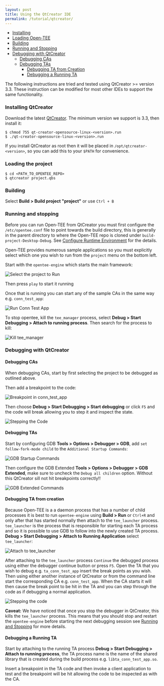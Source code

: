 ```yaml
---
layout: post
title: Using the QtCreator IDE
permalink: /tutorial/qtcreator/
---
```


- [Installing](#installing-qtcreator)
- [Loading Open-TEE](#loading-the-project)
- [Building](#building)
- [Running and Stopping](#running-and-stopping)
- [Debugging with QtCreator](#debugging-with-qtcreator)
    - [Debugging CAs](#debugging-cas)
    - [Debugging TAs](#debugging-tas)
        - [Debugging TA from Creation](#debugging-ta-from-creation)
        - [Debugging a Running TA](#debugging-a-running-ta)

The following instructions are tried and tested using QtCreator >= version 3.3. These instruction can be modified for most other IDEs to support the same functionality.

### Installing QtCreator

Download the latest [QtCreator](http://download.qt.io/official_releases/qtcreator/). The minimum version we support is 3.3, then install it:

    $ chmod 755 qt-creator-opensource-linux-<version>.run
    $ ./qt-creator-opensource-linux-<version>.run

If you install QtCreator as root then it will be placed in `/opt/qtcreator-<version>`, so you can add this to your `$PATH` for convenience.

### Loading the project

    $ cd <PATH_TO_OPENTEE_REPO>
    $ qtcreator project.qbs


### Building

Select **Build > Build project "project"** or use `Ctrl + B`

### Running and stopping

Before you can run Open-TEE from QtCreator you must first configure the `/etc/opentee.conf` file to point towards the build directory, this is generally in the parent directory to where the Open-TEE repo is cloned under `build-project-Desktop-Debug`. See [Configure Runtime Environment](/documentation/#configure-runtime-environment) for the details.

Open-TEE provides numerous sample applications so you must explicitly select which one you wish to run from the `project` menu on the bottom left.

Start with the `opentee-engine` which starts the main framework:

![Select the project to Run](http://open-tee.github.io/images/opentee_select_project.png)

Then press `play` to start it running

Once that is running you can start any of the sample CAs in the same way e.g. `conn_test_app`:

![Run Conn Test App](http://open-tee.github.io/images/run_conn_test_app.png)

To stop opentee, kill the `tee_manager` process, select **Debug > Start Debugging > Attach to running process**. Then search for the process to kill:

![Kill tee_manager](http://open-tee.github.io/images/kill_tee_manager.png)


### Debugging with QtCreator

#### Debugging CAs

When debugging CAs, start by first selecting the project to be debugged as outlined above.

Then add a breakpoint to the code:

![Breakpoint in conn_test_app](http://open-tee.github.io/images/conn_test_app_breakpoint.png)

Then choose **Debug > Start Debugging > Start debugging** or click `F5` and the code will break allowing you to step it and inspect the state.

![Stepping the Code](http://open-tee.github.io/images/stepping_the_code.png)

#### Debugging TAs

Start by configuring GDB **Tools > Options > Debugger > GDB**, add `set follow-fork-mode child` to the `Additional Startup Commands`:

![GDB Startup Commands](http://open-tee.github.io/images/startup_commands.png)

Then configure the GDB Extended **Tools > Options > Debugger > GDB Extended**, make sure to uncheck the `Debug all children` option. Without this QtCreator sill not hit breakpoints correctly!!

![GDB Extended Commands](http://open-tee.github.io/images/GDB_extended.png)

#### Debugging TA from creation

Because Open-TEE is a a daemon process that has a number of child processes it is best to run `opentee-engine` using **Build > Run** or `Ctrl+R` and only after that has started normally then attach to the `tee_launcher` process. `tee_launcher` is the process that is responsible for starting each TA process and so it is possible to use GDB to follow into the newly created TA process. **Debug > Start Debugging > Attach to Running Application** select `tee_launcher`:

![Attach to tee_launcher](http://open-tee.github.io/images/attach_tee_launch.png)

After attaching to the `tee_launcher` process `Continue` the debugged process using either the debugger continue button or press `F5`. Open the TA that you wish to debug e.g. `ta_conn_test_app` insert the break points as you wish. Then using either another instance of QtCreator or from the command line start the corresponding CA e.g. `conn_test_app`. When the CA starts it will then cause the break point to be hit in the TA and you can step through the code as if debugging a normal application.

![Stepping the code](http://open-tee.github.io/images/debug_ta.png)

**Caveat:** We have noticed that once you stop the debugger in QtCreator, this kills the `tee_launcher` process. This means that you should stop and restart the `opentee-engine` before starting the next debugging session see [Running and Stopping](#running-and-stopping) for more details.

#### Debugging a Running TA

Start by attaching to the running TA process  **Debug > Start Debugging > Attach to running process**, the TA process name is the name of the shared library that is created during the build process e.g. `libta_conn_test_app.so`.

Insert a breakpoint in the TA code and then invoke a client application to test and the breakpoint will be hit allowing the code to be inspected as with the CA.
